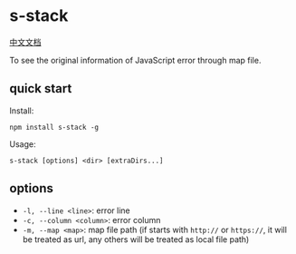 # s-stack

[中文文档](./README.md)

To see the original information of JavaScript error through map file.

## quick start

Install:

```
npm install s-stack -g
```

Usage:

```
s-stack [options] <dir> [extraDirs...]
```

## options

- `-l, --line <line>`: error line
- `-c, --column <column>`: error column
- `-m, --map <map>`: map file path (if starts with `http://` or `https://`, it will be treated as url, any others will be treated as local file path)
